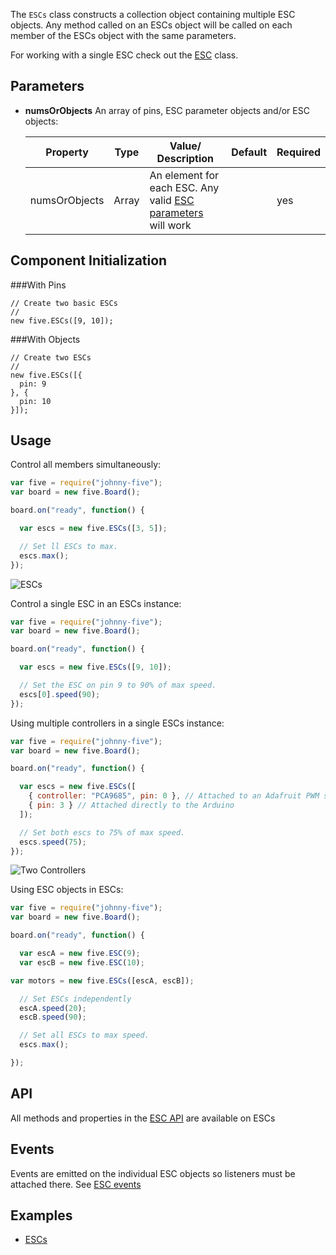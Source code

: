 The `ESCs` class constructs a collection object containing multiple ESC objects. Any method called on an ESCs object will be called on each member of the ESCs object with the same parameters.

For working with a single ESC check out the [ESC](esc) class.

## Parameters

- **numsOrObjects** An array of pins, ESC parameter objects and/or ESC objects:
  <span class="abbreviate-table">
  
  | Property | Type           | Value/ Description                     | Default | Required |
  |----------|----------------|-----------------------|---------------------------------|----------|
  | numsOrObjects       | Array | An element for each ESC. Any valid [ESC parameters](https://github.com/rwaldron/johnny-five/wiki/ESC#parameters) will work  |  | yes       |
  </span>

## Component Initialization

###With Pins
````
// Create two basic ESCs
//
new five.ESCs([9, 10]);
````

###With Objects
````
// Create two ESCs
//
new five.ESCs([{
  pin: 9
}, {
  pin: 10
}]);
````


## Usage

Control all members simultaneously:
```js
var five = require("johnny-five");
var board = new five.Board();

board.on("ready", function() {

  var escs = new five.ESCs([3, 5]);

  // Set ll ESCs to max.
  escs.max();
});
```

![ESCs](https://github.com/rwaldron/johnny-five/raw/master/docs/breadboard/esc-array.png)

Control a single ESC in an ESCs instance:
```js
var five = require("johnny-five");
var board = new five.Board();

board.on("ready", function() {

  var escs = new five.ESCs([9, 10]);

  // Set the ESC on pin 9 to 90% of max speed.
  escs[0].speed(90);
});
```

Using multiple controllers in a single ESCs instance:
```js
var five = require("johnny-five");
var board = new five.Board();

board.on("ready", function() {

  var escs = new five.ESCs([
    { controller: "PCA9685", pin: 0 }, // Attached to an Adafruit PWM shield
    { pin: 3 } // Attached directly to the Arduino
  ]);

  // Set both escs to 75% of max speed.
  escs.speed(75);
});
```

![Two Controllers](https://github.com/rwaldron/johnny-five/raw/master/docs/breadboard/escs-2-controllers.png)

Using ESC objects in ESCs:
```js
var five = require("johnny-five");
var board = new five.Board();

board.on("ready", function() {

  var escA = new five.ESC(9);
  var escB = new five.ESC(10);

var motors = new five.ESCs([escA, escB]);

  // Set ESCs independently
  escA.speed(20);
  escB.speed(90);

  // Set all ESCs to max speed.
  escs.max();

});
```

## API

All methods and properties in the [ESC API](https://github.com/rwaldron/johnny-five/wiki/ESC#api) are available on ESCs

## Events

Events are emitted on the individual ESC objects so listeners must be attached there. See [ESC events](https://github.com/rwaldron/johnny-five/wiki/ESC#events)

<!--remove-start-->

## Examples

- [ESCs](http://johnny-five.io/examples/esc-array)

<!--remove-end-->